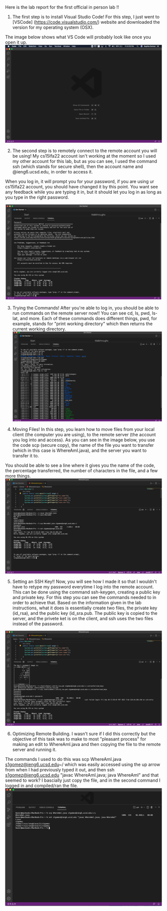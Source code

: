 Here is the lab report for the first official in person lab !!

1. The first step is to install Visual Studio Code! For this step, I just went to [VSCode] (https://code.visualstudio.com/) website and downloaded the version for my operating system (OSX).

The image below shows what VS Code will probably look like once you open it up. 
![Image](week-1-6.png)


2. The second step is to remotely connect to the remote account you will be using! My cs15lfa22 account isn't working at the moment so I used my other account for this lab, but as you can see, I used the command ssh (which stands for secure shell), then the account name and @ieng6.ucsd.edu, in order to access it. 

When you log in, it will prompt you for your password, if you are using ur cs15lfa22 account, you should have changed it by this point. You want see any feedback while you are typing it in, but it should let you log in as long as you type in the right password. 

![Image](week-1-1.png)

3. Trying the Commands! After you're able to log in, you should be able to run commands on the remote server now!! You can see cd, ls, pwd, ls-lat, and more. Each of these commands does different things, pwd, for example, stands for "print working directory" which then returns the current working directory.
![Image](week-1-2.png)

4. Moving Files! In this step, you learn how to move files from your local client (the computer you are using), to the remote server (the account you log into and access). As you can see in the image below, you use the code scp (secure copy), the name of the file you want to transfer (which in this case is WhereAmI.java), and the server you want to transfer it to. 

You should be able to see a line where it gives you the name of the code, the percentage transferred, the number of characters in the file, and a few more things. 
![Image](week-1-3.png)

5. Setting an SSH Key!! Now, you will see how I made it so that I wouldn't have to retype my password everytime I log into the remote account. This can be done using the command ssh-keygen, creating a public key and private key. For this step you can see the commands needed to in order to achieve that. Based on the information given in the lab instructions, what it does is essentially create two files, the private key (id_rsa), and the public key (id_sra.pub. The public key is copied to the server, and the privete ket is on the client, and ssh uses the two files instead of the password. 

![Image](week-1-4.png)

6. Optimizing Remote Building. I wasn't sure if I did this correctly but the objective of this task was to make to most "pleasant process" for making an edit to WhereAmI.java and then copying the file to the remote server and running it. 

The commands I used to do this was scp WhereAmI.java s1gomez@ieng6.ucsd.edu~/ which was easily accessed using the up arrow from when I had previously typed it out, and then ssh s1gomez@ieng6.ucsd.edu "javac WhereAmI.java; java WhereAmI" and that seemed to work? I bascially just copy the file, and in the second command I logged in and compiled/ran the file.
![Image](week-1-7.png)
